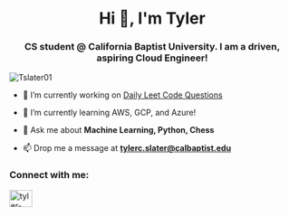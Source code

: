 <h1 align="center">Hi 👋, I'm Tyler</h1>
<h3 align="center">CS student @ California Baptist University. I am a driven, aspiring Cloud Engineer!</h3>
<p align="left"> <img src="https://komarev.com/ghpvc/?username=tslater01&label=Profile%20views&color=0e75b6&style=flat" alt="Tslater01" /> </p>

- 🔭 I’m currently working on [Daily Leet Code Questions](https://github.com/Tslater01/DailyLeetCodeQuestions)

- 🌱 I’m currently learning AWS, GCP, and Azure!

- 💬 Ask me about **Machine Learning, Python, Chess**

- 📫 Drop me a message at **tylerc.slater@calbaptist.edu**

<h3 align="left">Connect with me:</h3>
<p align="left">
<a href="https://linkedin.com/in/tyler-slater-" target="blank"><img align="center" src="https://raw.githubusercontent.com/rahuldkjain/github-profile-readme-generator/master/src/images/icons/Social/linked-in-alt.svg" alt="tyler-slater-" height="30" width="40" /></a>
</p>

